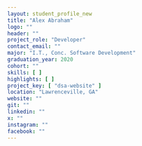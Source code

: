 ```yaml
---
layout: student_profile_new
title: "Alex Abraham"
logo: ""
header: ""
project_role: "Developer"
contact_email: ""
major: "I.T., Conc. Software Development"
graduation_year: 2020
cohort: ""
skills: [ ]
highlights: [ ]
project_key: [ "dsa-website" ]
location: "Lawrenceville, GA"
website: ""
git: ""
linkedin: ""
x: ""
instagram: ""
facebook: ""
---
```

